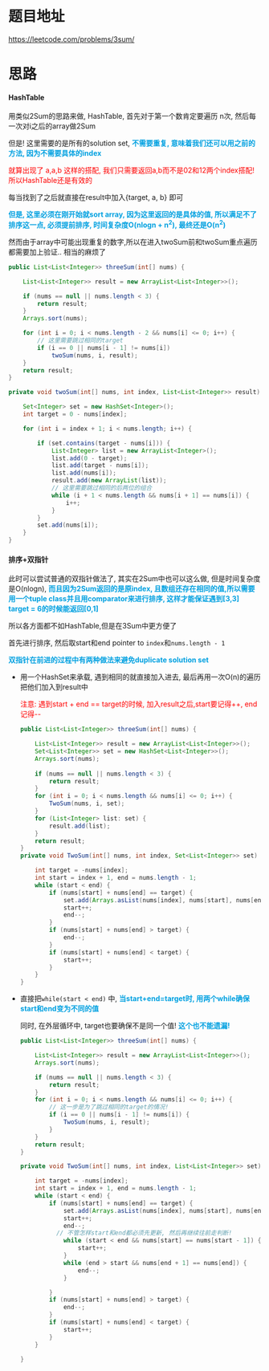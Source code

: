 # 题目地址

https://leetcode.com/problems/3sum/



# 思路

#### HashTable

用类似2Sum的思路来做, HashTable, 首先对于第一个数肯定要遍历 n次, 然后每一次对i之后的array做2Sum

但是! 这里需要的是所有的solution set, <font color = grape>**不需要重复, 意味着我们还可以用之前的方法, 因为不需要具体的index**</font>

<font color = red>就算出现了 a,a,b 这样的搭配, 我们只需要返回a,b而不是02和12两个index搭配! 所以HashTable还是有效的</font>

每当找到了之后就直接在result中加入{target, a, b} 即可

<font color = grape>**但是, 这里必须在刚开始就sort array, 因为这里返回的是具体的值, 所以满足不了排序这一点, 必须提前排序, 时间复杂度O(nlogn + n<sup>2</sup>), 最终还是O(n<sup>2</sup>)**</font> 

然而由于array中可能出现重复的数字,所以在进入twoSum前和twoSum重点遍历都需要加上验证.. 相当的麻烦了

```java
public List<List<Integer>> threeSum(int[] nums) {

    List<List<Integer>> result = new ArrayList<List<Integer>>();

    if (nums == null || nums.length < 3) {
        return result;
    }
    Arrays.sort(nums);

    for (int i = 0; i < nums.length - 2 && nums[i] <= 0; i++) {
        // 这里需要跳过相同的target
        if (i == 0 || nums[i - 1] != nums[i])
            twoSum(nums, i, result);
    }
    return result;
}

private void twoSum(int[] nums, int index, List<List<Integer>> result) {

    Set<Integer> set = new HashSet<Integer>();
    int target = 0 - nums[index];

    for (int i = index + 1; i < nums.length; i++) {

        if (set.contains(target - nums[i])) {
            List<Integer> list = new ArrayList<Integer>();
            list.add(0 - target);
            list.add(target - nums[i]);
            list.add(nums[i]);
            result.add(new ArrayList(list));
			// 这里需要跳过相同的后两位的组合
            while (i + 1 < nums.length && nums[i + 1] == nums[i]) {
                i++;
            }
        }           
        set.add(nums[i]);
    }
}
```



#### 排序+双指针

此时可以尝试普通的双指针做法了, 其实在2Sum中也可以这么做, 但是时间复杂度是O(nlogn), <font color = grape>**而且因为2Sum返回的是原index, 且数组还存在相同的值,所以需要用一个tuple class并且用comparator来进行排序, 这样才能保证遇到[3,3] target = 6的时候能返回[0,1]**</font>

所以各方面都不如HashTable,但是在3Sum中更方便了

首先进行排序, 然后取start和end pointer to `index`和`nums.length - 1`

<font color = grape>**双指针在前进的过程中有两种做法来避免duplicate solution set**</font>

+ 用一个HashSet来承载, 遇到相同的就直接加入进去, 最后再用一次O(n)的遍历把他们加入到result中

  <font color = red>注意: 遇到start + end == target的时候, 加入result之后,start要记得++, end记得--</font>

  ```java
  public List<List<Integer>> threeSum(int[] nums) {
  
      List<List<Integer>> result = new ArrayList<List<Integer>>();
      Set<List<Integer>> set = new HashSet<List<Integer>>();
      Arrays.sort(nums);
      
      if (nums == null || nums.length < 3) {
          return result;
      }   
      for (int i = 0; i < nums.length && nums[i] <= 0; i++) {
          TwoSum(nums, i, set);
      }        
      for (List<Integer> list: set) {
          result.add(list);
      }   
      return result;
  }
  private void TwoSum(int[] nums, int index, Set<List<Integer>> set) {
  
      int target = -nums[index];
      int start = index + 1, end = nums.length - 1;
      while (start < end) {
          if (nums[start] + nums[end] == target) {
              set.add(Arrays.asList(nums[index], nums[start], nums[end]));
              start++;
              end--;
          }
          if (nums[start] + nums[end] > target) {
              end--;   
          }
          if (nums[start] + nums[end] < target) {
              start++;   
          }
      }
  }
  ```

  

+ 直接把`while(start < end)`  中, <font color = grape>**当start+end=target时, 用两个while确保start和end变为不同的值**</font>

  同时, 在外层循环中, target也要确保不是同一个值! <font color = grape>**这个也不能遗漏!**</font>

  ```java
  public List<List<Integer>> threeSum(int[] nums) {
  
      List<List<Integer>> result = new ArrayList<List<Integer>>();
      Arrays.sort(nums);
  
      if (nums == null || nums.length < 3) {
          return result;
      }   
      for (int i = 0; i < nums.length && nums[i] <= 0; i++) {
          // 这一步是为了跳过相同的target的情况!
          if (i == 0 || nums[i - 1] != nums[i]) {
              TwoSum(nums, i, result);
          } 
      }        
      return result;
  }
  
  private void TwoSum(int[] nums, int index, List<List<Integer>> set) {
  
      int target = -nums[index];
      int start = index + 1, end = nums.length - 1;
      while (start < end) {
          if (nums[start] + nums[end] == target) {
              set.add(Arrays.asList(nums[index], nums[start], nums[end]));
              start++;
              end--;
  			// 不管怎样start和end都必须先更新, 然后再继续往前走判断!
              while (start < end && nums[start] == nums[start - 1]) {
                  start++; 
              }
              while (end > start && nums[end + 1] == nums[end]) {
                  end--;
              }
  
          }
          if (nums[start] + nums[end] > target) {
              end--;   
          }
          if (nums[start] + nums[end] < target) {
              start++;   
          }
      }
  
  }
  ```

  


